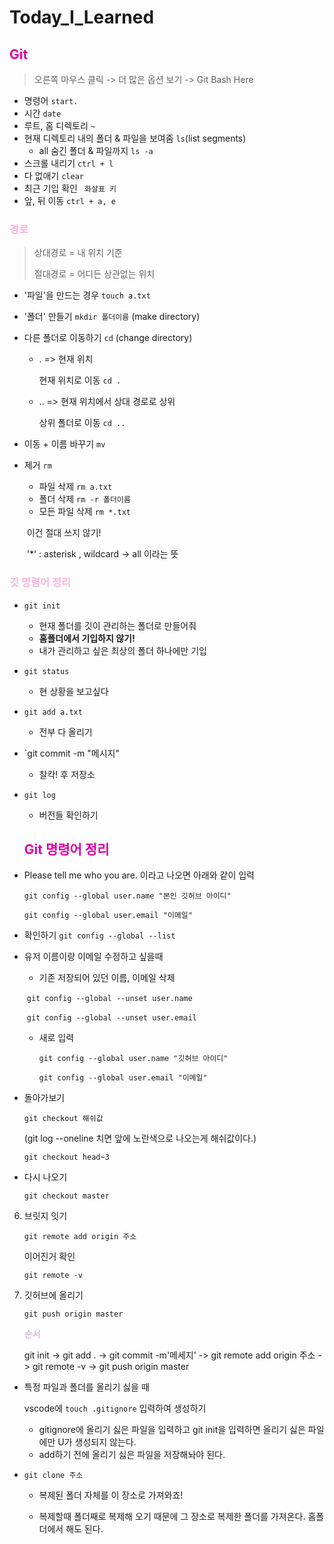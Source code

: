 # Today_I_Learned

## <span style="color:#DF01A5">Git</span>



>  오른쪽 마우스 클릭  ->  더 많은 옵션 보기  -> Git Bash Here

* 명령어  `start.`
* 시간 `date`
* 루트, 홈 디렉토리 `~`
* 현재 디렉토리 내의 폴더 & 파일을 보여줌 `ls`(list segments)
  - all 숨긴 폴더 & 파일까지 `ls -a`
* 스크롤 내리기 `ctrl + l`
* 다 없애기 `clear`
* 최근 기입 확인 ` 화살표 키`
* 앞, 뒤 이동 `ctrl + a, e`



### <span style="color:#F8B2DF">경로</span>

> 상대경로 =  내 위치 기준
>
> 절대경로 = 어디든 상관없는 위치

* '파일'을 만드는 경우 `touch a.txt`

* '폴더' 만들기 `mkdir 폴더이름` (make directory)

* 다른 폴더로 이동하기 `cd` (change directory)

  - .  => 현재 위치

    현재 위치로 이동 `cd .`

  - .. => 현재 위치에서 상대 경로로 상위

    상위 폴더로 이동 `cd ..`

* 이동 + 이름 바꾸기 `mv`

* 제거 `rm`

  - 파일 삭제  `rm a.txt`
  - 폴더 삭제 `rm -r 폴더이름`
  - 모든 파일 삭제 `rm *.txt`

  ​       이건 절대 쓰지 않기! 

  ​       '*' : asterisk , wildcard  ->  all 이라는 뜻

  

### <span style="color:#F8B2DF">깃 명령어 정리</span>

* `git init`
  - 현재 폴더를 깃이 관리하는 폴더로 만들어줘
  - **홈폴더에서 기입하지 않기!**
  - 내가 관리하고 싶은 최상의 폴더 하나에만 기입
* `git status`
  - 현 상황을 보고싶다
* `git add a.txt`
  - 전부 다 올리기
* `git commit -m "메시지"
  - 찰칵! 후 저장소
* `git log`
  - 버전들 확인하기

  ## <span style="color:#DF01A5">Git 명령어 정리</span>



* Please tell me who you are. 이라고 나오면 아래와 같이 입력

  `git config --global user.name "본인 깃허브 아이디"`

  `git config --global user.email "이메일"`

* 확인하기 `git config --global --list` 

* 유저 이름이랑 이메일 수정하고 싶을때

  - 기존 저장되어 있던 이름, 이메일 삭제 

  ​       `git config --global --unset user.name`

  ​       `git config --global --unset user.email`

  - 새로 입력

    `git config --global user.name "깃허브 아이디"`

    `git config --global user.email "이메일"`

* 돌아가보기

  `git checkout 해쉬값`

   (git log --oneline 치면 앞에 노란색으로 나오는게 해쉬값이다.)

  `git checkout head~3`

* 다시 나오기

  `git checkout master`

6. 브릿지 잇기

   `git remote add origin 주소`

   이어진거 확인

   `git remote -v`

7. 깃허브에 올리기

   `git push origin master`

   

   <span style="color:thistle">**순서**</span>

   git init -> git add . -> git commit -m'메세지' -> git remote add origin 주소 -> git remote -v -> git push origin master 

   

* 특정 파일과 폴더를 올리기 싫을 때

   vscode에 `touch .gitignore`  입력하여 생성하기

  - gitignore에 올리기 싫은 파일을 입력하고 git init을 입력하면 올리기 싫은 파일에만 U가 생성되지 않는다. 
  - add하기 전에 올리기 싫은 파일을 저장해놔야 된다.

* `git clone 주소`

  -  복제된 폴더 자체를 이 장소로 가져와죠!

  - 복제할때 폴더째로 복제해 오기 때문에 그 장소로 복제한 폴더를 가져온다. 홈폴더에서 해도 된다.
